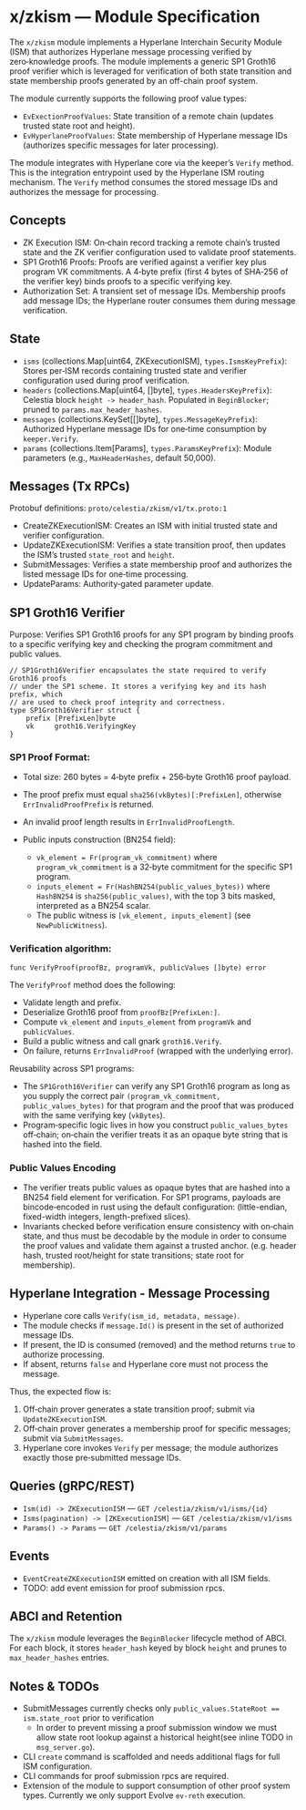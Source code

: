 # x/zkism — Module Specification

The `x/zkism` module implements a Hyperlane Interchain Security Module (ISM) that authorizes Hyperlane message processing verified by zero‑knowledge proofs. 
The module implements a generic SP1 Groth16 proof verifier which is leveraged for verification of both state transition and state membership proofs generated by an off-chain proof system.

The module currently supports the following proof value types:
- `EvExectionProofValues`: State transition of a remote chain (updates trusted state root and height).
- `EvHyperlaneProofValues`: State membership of Hyperlane message IDs (authorizes specific messages for later processing).

The module integrates with Hyperlane core via the keeper’s `Verify` method. This is the integration entrypoint used by the Hyperlane ISM routing mechanism.
The `Verify` method consumes the stored message IDs and authorizes the message for processing.

## Concepts

- ZK Execution ISM: On‑chain record tracking a remote chain’s trusted state and the ZK verifier configuration used to validate proof statements.
- SP1 Groth16 Proofs: Proofs are verified against a verifier key plus program VK commitments. A 4‑byte prefix (first 4 bytes of SHA‑256 of the verifier key) binds proofs to a specific verifying key.
- Authorization Set: A transient set of message IDs. Membership proofs add message IDs; the Hyperlane router consumes them during message verification.

## State

- `isms` (collections.Map[uint64, ZKExecutionISM], `types.IsmsKeyPrefix`): Stores per‑ISM records containing trusted state and verifier configuration used during proof verification.
- `headers` (collections.Map[uint64, []byte], `types.HeadersKeyPrefix`): Celestia block `height -> header_hash`. Populated in `BeginBlocker`; pruned to `params.max_header_hashes`.
- `messages` (collections.KeySet[[]byte], `types.MessageKeyPrefix`): Authorized Hyperlane message IDs for one‑time consumption by `keeper.Verify`.
- `params` (collections.Item[Params], `types.ParamsKeyPrefix`): Module parameters (e.g., `MaxHeaderHashes`, default 50,000).

## Messages (Tx RPCs)

Protobuf definitions: `proto/celestia/zkism/v1/tx.proto:1`

- CreateZKExecutionISM: Creates an ISM with initial trusted state and verifier configuration.
- UpdateZKExecutionISM: Verifies a state transition proof, then updates the ISM’s trusted `state_root` and `height`.
- SubmitMessages: Verifies a state membership proof and authorizes the listed message IDs for one‑time processing.
- UpdateParams: Authority‑gated parameter update.

## SP1 Groth16 Verifier

Purpose: Verifies SP1 Groth16 proofs for any SP1 program by binding proofs to a specific verifying key and checking the program commitment and public values.

```golang
// SP1Groth16Verifier encapsulates the state required to verify Groth16 proofs
// under the SP1 scheme. It stores a verifying key and its hash prefix, which
// are used to check proof integrity and correctness.
type SP1Groth16Verifier struct {
	prefix [PrefixLen]byte
	vk     groth16.VerifyingKey
}
```

### SP1 Proof Format:
- Total size: 260 bytes = 4‑byte prefix + 256‑byte Groth16 proof payload.
- The proof prefix must equal `sha256(vkBytes)[:PrefixLen]`, otherwise `ErrInvalidProofPrefix` is returned.
- An invalid proof length results in `ErrInvalidProofLength`.

- Public inputs construction (BN254 field):
  - `vk_element = Fr(program_vk_commitment)` where `program_vk_commitment` is a 32‑byte commitment for the specific SP1 program.
  - `inputs_element = Fr(HashBN254(public_values_bytes))` where `HashBN254` is `sha256(public_values)`, with the top 3 bits masked, interpreted as a BN254 scalar.
  - The public witness is `[vk_element, inputs_element]` (see `NewPublicWitness`).

### Verification algorithm: 

```golang
func VerifyProof(proofBz, programVk, publicValues []byte) error
```

The `VerifyProof` method does the following:
- Validate length and prefix.
- Deserialize Groth16 proof from `proofBz[PrefixLen:]`.
- Compute `vk_element` and `inputs_element` from `programVk` and `publicValues`.
- Build a public witness and call gnark `groth16.Verify`.
- On failure, returns `ErrInvalidProof` (wrapped with the underlying error).

Reusability across SP1 programs:
- The `SP1Groth16Verifier` can verify any SP1 Groth16 program as long as you supply the correct pair `(program_vk_commitment, public_values_bytes)` for that program and the proof that was produced with the same verifying key (`vkBytes`).
- Program‑specific logic lives in how you construct `public_values_bytes` off‑chain; on‑chain the verifier treats it as an opaque byte string that is hashed into the field.

### Public Values Encoding

- The verifier treats public values as opaque bytes that are hashed into a BN254 field element for verification. For SP1 programs, payloads are bincode‑encoded in rust using the default configuration: (little-endian, fixed-width integers, length-prefixed slices).
- Invariants checked before verification ensure consistency with on‑chain state, and thus must be decodable by the module in order to consume the proof values and validate them against a trusted anchor. (e.g. header hash, trusted root/height for state transitions; state root for membership).

## Hyperlane Integration - Message Processing

- Hyperlane core calls `Verify(ism_id, metadata, message)`.
- The module checks if `message.Id()` is present in the set of authorized message IDs.
- If present, the ID is consumed (removed) and the method returns `true` to authorize processing.
- If absent, returns `false` and Hyperlane core must not process the message.

Thus, the expected flow is:
1) Off‑chain prover generates a state transition proof; submit via `UpdateZKExecutionISM`.
2) Off‑chain prover generates a membership proof for specific messages; submit via `SubmitMessages`.
3) Hyperlane core invokes `Verify` per message; the module authorizes exactly those pre‑submitted message IDs.

## Queries (gRPC/REST)

- `Ism(id) -> ZKExecutionISM` — `GET /celestia/zkism/v1/isms/{id}`
- `Isms(pagination) -> [ZKExecutionISM]` — `GET /celestia/zkism/v1/isms`
- `Params() -> Params` — `GET /celestia/zkism/v1/params`

## Events

- `EventCreateZKExecutionISM` emitted on creation with all ISM fields.
- TODO: add event emission for proof submission rpcs.

## ABCI and Retention

The `x/zkism` module leverages the `BeginBlocker` lifecycle method of ABCI. For each block, it stores `header_hash` keyed by block `height` and prunes to `max_header_hashes` entries.

## Notes & TODOs

- SubmitMessages currently checks only `public_values.StateRoot == ism.state_root` prior to verification
  - In order to prevent missing a proof submission window we must allow state root lookup against a historical height(see inline TODO in `msg_server.go`).
- CLI `create` command is scaffolded and needs additional flags for full ISM configuration.
- CLI commands for proof submission rpcs are required.
- Extension of the module to support consumption of other proof system types. Currently we only support Evolve `ev-reth` execution.
